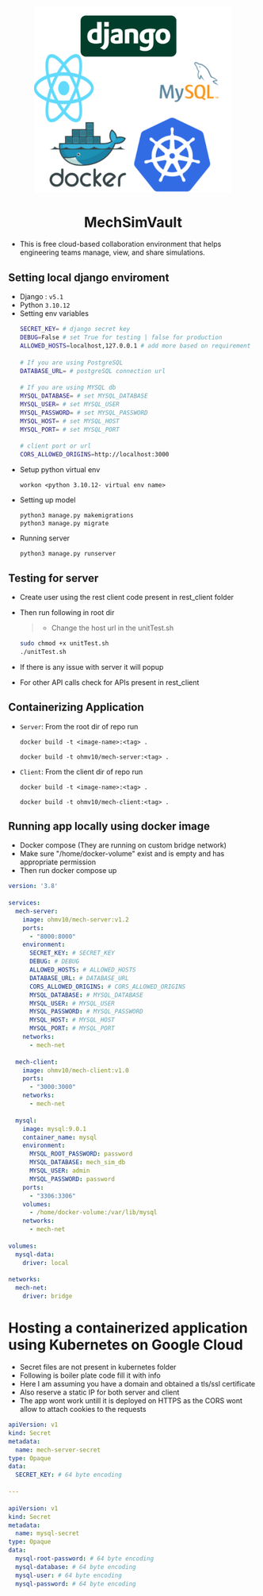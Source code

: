 <center>

<!-- |||||
|-|-|-|-|
| <img src="./readme_img/mysql-logo.svg" width=600/> | <img src="./readme_img/Django-Logo.png" width=1000/> | <img src="./readme_img/docker.svg" width=500/> | <img src="./readme_img/react-2.svg" width=500 /> | -->
<img src="./readme_img/mech.svg" width=400/>

# MechSimVault

</center>

- This is free cloud-based collaboration environment that helps engineering teams manage, view, and share simulations.

## Setting local django enviroment
- Django : `v5.1`
- Python `3.10.12`
- Setting env variables
  ```sh
  SECRET_KEY= # django secret key
  DEBUG=False # set True for testing | false for production
  ALLOWED_HOSTS=localhost,127.0.0.1 # add more based on requirement

  # If you are using PostgreSQL
  DATABASE_URL= # postgreSQL connection url

  # If you are using MYSQL db
  MYSQL_DATABASE= # set MYSQL_DATABASE
  MYSQL_USER= # set MYSQL_USER
  MYSQL_PASSWORD= # set MYSQL_PASSWORD
  MYSQL_HOST= # set MYSQL_HOST
  MYSQL_PORT= # set MYSQL_PORT

  # client port or url 
  CORS_ALLOWED_ORIGINS=http://localhost:3000
  ```
- Setup python virtual env 
  ```
  workon <python 3.10.12- virtual env name>
  ```
- Setting up model
  ```
  python3 manage.py makemigrations
  python3 manage.py migrate
  ```
- Running server
  ```
  python3 manage.py runserver
  ```

## Testing for server
- Create user using the rest client code present in rest_client folder
- Then run following in root dir
  > - Change the host url in the unitTest.sh 
 
  ```bash
  sudo chmod +x unitTest.sh
  ./unitTest.sh
  ```
- If there is any issue with server it will popup
- For other API calls check for APIs present in rest_client

## Containerizing Application
- `Server`: From the root dir of repo run
  ```
  docker build -t <image-name>:<tag> .
  ```
  ```
  docker build -t ohmv10/mech-server:<tag> .
  ```
- `Client`: From the client dir of repo run
  ```
  docker build -t <image-name>:<tag> .
  ```
  ```
  docker build -t ohmv10/mech-client:<tag> .
  ```
  
## Running app locally using docker image 
- Docker compose (They are running on custom bridge network)
- Make sure "/home/docker-volume" exist and is empty and has appropriate permission
- Then run docker compose up
```yaml
version: '3.8'

services:
  mech-server:
    image: ohmv10/mech-server:v1.2
    ports:
      - "8000:8000"
    environment:
      SECRET_KEY: # SECRET_KEY 
      DEBUG: # DEBUG 
      ALLOWED_HOSTS: # ALLOWED_HOSTS 
      DATABASE_URL: # DATABASE_URL 
      CORS_ALLOWED_ORIGINS: # CORS_ALLOWED_ORIGINS 
      MYSQL_DATABASE: # MYSQL_DATABASE 
      MYSQL_USER: # MYSQL_USER 
      MYSQL_PASSWORD: # MYSQL_PASSWORD 
      MYSQL_HOST: # MYSQL_HOST 
      MYSQL_PORT: # MYSQL_PORT 
    networks:
      - mech-net

  mech-client:
    image: ohmv10/mech-client:v1.0
    ports:
      - "3000:3000"
    networks:
      - mech-net

  mysql:
    image: mysql:9.0.1
    container_name: mysql
    environment:
      MYSQL_ROOT_PASSWORD: password
      MYSQL_DATABASE: mech_sim_db
      MYSQL_USER: admin
      MYSQL_PASSWORD: password
    ports:
      - "3306:3306"
    volumes:
      - /home/docker-volume:/var/lib/mysql
    networks:
      - mech-net

volumes:
  mysql-data:
    driver: local

networks:
  mech-net:
    driver: bridge

```


# Hosting a containerized application using Kubernetes on Google Cloud 
- Secret files are not present in kubernetes folder
- Following is boiler plate code fill it with info
- Here I am assuming you have a domain and obtained a tls/ssl certificate
- Also reserve a static IP for both server and client
- The app wont work untill it is deployed on HTTPS as the CORS wont allow to attach cookies to the requests

```yaml
apiVersion: v1
kind: Secret
metadata:
  name: mech-server-secret
type: Opaque
data:
  SECRET_KEY: # 64 byte encoding 

---

apiVersion: v1
kind: Secret
metadata:
  name: mysql-secret
type: Opaque
data:
  mysql-root-password: # 64 byte encoding 
  mysql-database: # 64 byte encoding 
  mysql-user: # 64 byte encoding 
  mysql-password: # 64 byte encoding 
```

